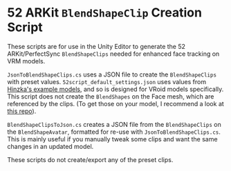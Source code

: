 # 52 ARKit `BlendShapeClip` Creation Script

These scripts are for use in the Unity Editor to generate the 52 ARKit/PerfectSync `BlendShapeClips` needed for enhanced face tracking on VRM models.

`JsonToBlendShapeClips.cs` uses a JSON file to create the `BlendShapeClips` with preset values. `52script_default_settings.json` uses values from [Hinzka's example models](https://github.com/hinzka/52blendshapes-for-VRoid-face), and so is designed for VRoid models specifically. This script does not create the `BlendShapes` on the Face mesh, which are referenced by the clips. (To get those on your model, I recommend a look at [this repo](https://github.com/XOrdinary99/unity-vroid-scripts)).

`BlendShapeClipsToJson.cs` creates a JSON file from the `BlendShapeClips` on the `BlendShapeAvatar`, formatted for re-use with `JsonToBlendShapeClips.cs`. This is mainly useful if you manually tweak some clips and want the same changes in an updated model.

These scripts do not create/export any of the preset clips.